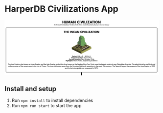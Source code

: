 # HarperDB Civilizations App

![HarperDB](/img/harperdb-civilizations.png)

## Install and setup

1. Run `npm install` to install dependencies
2. Run `npm run start` to start the app
